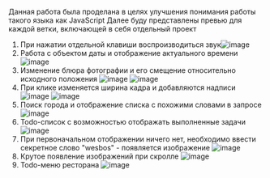 Данная работа была проделана в целях улучшения понимания работы такого языка как JavaScript
Далее буду представлены превью для каждой ветки, включающей в себя отдельный проект
1) При нажатии отдельной клавиши воспроизводиться звук![image](https://github.com/Shkirenkoroma/vanillaJS/assets/61347452/08fc64a8-0e1e-420f-a066-32f212ec63ca)
2) Работа с объектом даты и отображение актуального времени ![image](https://github.com/Shkirenkoroma/vanillaJS/assets/61347452/32239521-4eb0-4a3b-94f1-2e52f69539f2)
3) Изменение блюра фотографии и его смещение относительно исходного положения ![image](https://github.com/Shkirenkoroma/vanillaJS/assets/61347452/ba369fb4-2c8b-4d1f-8c87-74ecd28ba8d6)
![image](https://github.com/Shkirenkoroma/vanillaJS/assets/61347452/5d999082-dfbc-4f39-9ba5-87fc5335e2a2)
4) При клике изменяется ширина кадра и добавляются надписи ![image](https://github.com/Shkirenkoroma/vanillaJS/assets/61347452/dab17987-7814-4d50-85a1-5f2101144f6f)
![image](https://github.com/Shkirenkoroma/vanillaJS/assets/61347452/827f4016-d79e-48bf-ac57-1616e6bc3435)
5) Поиск города и отображение списка с похожими словами в запросе ![image](https://github.com/Shkirenkoroma/vanillaJS/assets/61347452/5c76d467-b6ca-4046-98c1-b2d63f639ae2)
6) Todo-список с возможностью отображать выполненные задачи ![image](https://github.com/Shkirenkoroma/vanillaJS/assets/61347452/53eba2f4-f331-4ffb-8dc2-9a347f67d216)
7) При первоначальном отображении ничего нет, необходимо ввести секретное слово "wesbos" - появляется изображение ![image](https://github.com/Shkirenkoroma/vanillaJS/assets/61347452/d8d5bd76-1496-4c89-825c-fa6def3fec25)
8) Крутое появление изображений при скролле ![image](https://github.com/Shkirenkoroma/vanillaJS/assets/61347452/3d20a67d-f535-4425-8843-56f4c590314b)
9) Todo-меню ресторана ![image](https://github.com/Shkirenkoroma/vanillaJS/assets/61347452/4c9572cf-d8ed-4000-a8b0-67bd4da3e0e6)











